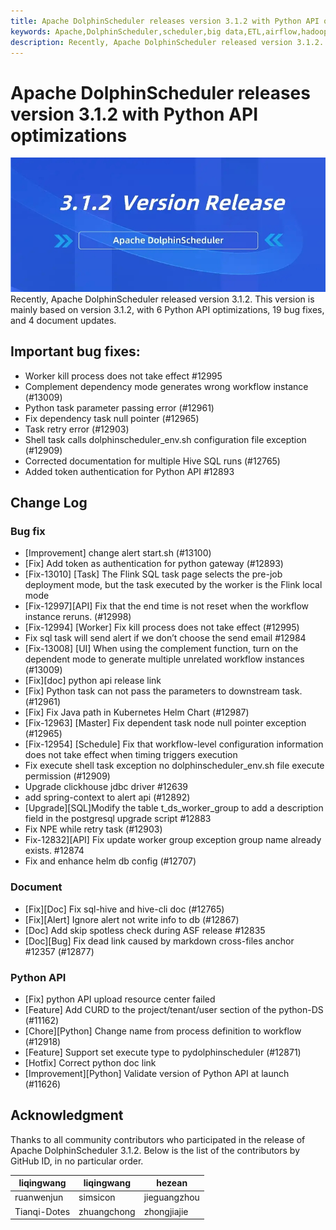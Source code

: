 ```yaml
---
title: Apache DolphinScheduler releases version 3.1.2 with Python API optimizations
keywords: Apache,DolphinScheduler,scheduler,big data,ETL,airflow,hadoop,orchestration,dataops,Kubernetes
description: Recently, Apache DolphinScheduler released version 3.1.2.
---
```

# Apache DolphinScheduler releases version 3.1.2 with Python API optimizations
![](/img/media/16720397220045/16720397367629.jpg)
Recently, Apache DolphinScheduler released version 3.1.2. This version is mainly based on version 3.1.2, with 6 Python API optimizations, 19 bug fixes, and 4 document updates.

## Important bug fixes:

* Worker kill process does not take effect #12995
* Complement dependency mode generates wrong workflow instance (#13009)
* Python task parameter passing error (#12961)
* Fix dependency task null pointer (#12965)
* Task retry error (#12903)
* Shell task calls dolphinscheduler_env.sh configuration file exception (#12909)
* Corrected documentation for multiple Hive SQL runs (#12765)
* Added token authentication for Python API #12893

## Change Log

### Bug fix
* [Improvement] change alert start.sh (#13100)
* [Fix] Add token as authentication for python gateway (#12893)
* [Fix-13010] [Task] The Flink SQL task page selects the pre-job deployment mode, but the task executed by the worker is the Flink local mode
* [Fix-12997][API] Fix that the end time is not reset when the workflow instance reruns. (#12998)
* [Fix-12994] [Worker] Fix kill process does not take effect (#12995)
* Fix sql task will send alert if we don’t choose the send email #12984
* [Fix-13008] [UI] When using the complement function, turn on the dependent mode to generate multiple unrelated workflow instances (#13009)
* [Fix][doc] python api release link
* [Fix] Python task can not pass the parameters to downstream task. (#12961)
* [Fix] Fix Java path in Kubernetes Helm Chart (#12987)
* [Fix-12963] [Master] Fix dependent task node null pointer exception (#12965)
* [Fix-12954] [Schedule] Fix that workflow-level configuration information does not take effect when timing triggers execution
* Fix execute shell task exception no dolphinscheduler_env.sh file execute permission (#12909)
* Upgrade clickhouse jdbc driver #12639
* add spring-context to alert api (#12892)
* [Upgrade][SQL]Modify the table t_ds_worker_group to add a description field in the postgresql upgrade script #12883
* Fix NPE while retry task (#12903)
* Fix-12832][API] Fix update worker group exception group name already exists. #12874
* Fix and enhance helm db config (#12707)

### Document
* [Fix][Doc] Fix sql-hive and hive-cli doc (#12765)
* [Fix][Alert] Ignore alert not write info to db (#12867)
* [Doc] Add skip spotless check during ASF release #12835
* [Doc][Bug] Fix dead link caused by markdown cross-files anchor #12357 (#12877)

### Python API
* [Fix] python API upload resource center failed
* [Feature] Add CURD to the project/tenant/user section of the python-DS (#11162)
* [Chore][Python] Change name from process definition to workflow (#12918)
* [Feature] Support set execute type to pydolphinscheduler (#12871)
* [Hotfix] Correct python doc link
* [Improvement][Python] Validate version of Python API at launch (#11626)

## Acknowledgment

Thanks to all community contributors who participated in the release of Apache DolphinScheduler 3.1.2. Below is the list of the contributors by GitHub ID, in no particular order.



| liqingwang   | liqingwang    | hezean       |
|--------------|-------------|--------------|
| ruanwenjun | simsicon | jieguangzhou |
| Tianqi-Dotes  | zhuangchong | zhongjiajie |

